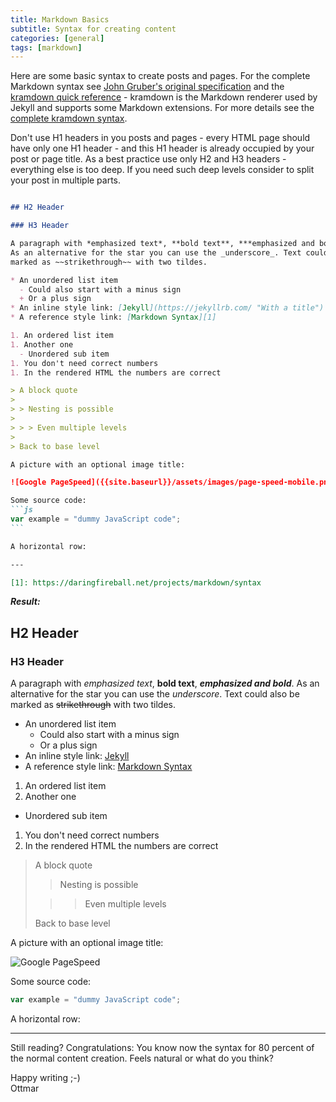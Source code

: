 ```yaml
---
title: Markdown Basics
subtitle: Syntax for creating content
categories: [general]
tags: [markdown]
---
```


Here are some basic syntax to create posts and pages. For the complete Markdown syntax see [John Gruber's original specification](http://daringfireball.net/projects/markdown/) and the [kramdown quick reference](https://kramdown.gettalong.org/quickref.html) - kramdown is the Markdown renderer used by Jekyll and supports some Markdown extensions. For more details see the [complete kramdown syntax](https://kramdown.gettalong.org/syntax.html).

Don't use H1 headers in you posts and pages - every HTML page should have only one H1 header - and this H1 header is already occupied by your post or page title. As a best practice use only H2 and H3 headers - everything else is too deep. If you need such deep levels consider to split your post in multiple parts.

``````md

## H2 Header

### H3 Header

A paragraph with *emphasized text*, **bold text**, ***emphasized and bold***.
As an alternative for the star you can use the _underscore_. Text could also be
marked as ~~strikethrough~~ with two tildes.

* An unordered list item
  - Could also start with a minus sign
  + Or a plus sign
* An inline style link: [Jekyll](https://jekyllrb.com/ "With a title")  
* A reference style link: [Markdown Syntax][1]

1. An ordered list item
1. Another one
  - Unordered sub item
1. You don't need correct numbers
1. In the rendered HTML the numbers are correct

> A block quote
>
> > Nesting is possible
>
> > > Even multiple levels
>
> Back to base level

A picture with an optional image title:

![Google PageSpeed]({{site.baseurl}}/assets/images/page-speed-mobile.png "Image title")

Some source code:
```js
var example = "dummy JavaScript code";
```

A horizontal row:

---

[1]: https://daringfireball.net/projects/markdown/syntax

``````

***Result:***

## H2 Header

### H3 Header

A paragraph with *emphasized text*, **bold text**, ***emphasized and bold***.
As an alternative for the star you can use the _underscore_. Text could also be
marked as ~~strikethrough~~ with two tildes.

* An unordered list item
  - Could also start with a minus sign
  + Or a plus sign
* An inline style link: [Jekyll](https://jekyllrb.com/ "With a title")  
* A reference style link: [Markdown Syntax][1]

1. An ordered list item
1. Another one
  - Unordered sub item
1. You don't need correct numbers
1. In the rendered HTML the numbers are correct

> A block quote
>
> > Nesting is possible
>
> > > Even multiple levels
>
> Back to base level

A picture with an optional image title:

![Google PageSpeed]({{site.baseurl}}/assets/images/page-speed-mobile.png "Image title")

Some source code:
```js
var example = "dummy JavaScript code";
```

A horizontal row:

---

[1]: https://daringfireball.net/projects/markdown/syntax

Still reading? Congratulations: You know now the syntax for 80 percent of the normal content creation. Feels natural or what do you think?

Happy writing ;-)  
Ottmar
